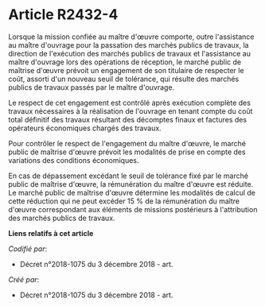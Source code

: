 # Article R2432-4

Lorsque la mission confiée au maître d'œuvre comporte, outre l'assistance au maître d'ouvrage pour la passation des marchés
publics de travaux, la direction de l'exécution des marchés publics de travaux et l'assistance au maître d'ouvrage lors des
opérations de réception, le marché public de maîtrise d'œuvre prévoit un engagement de son titulaire de respecter le coût,
assorti d'un nouveau seuil de tolérance, qui résulte des marchés publics de travaux passés par le maître d'ouvrage.

Le respect de cet engagement est contrôlé après exécution complète des travaux nécessaires à la réalisation de l'ouvrage en
tenant compte du coût total définitif des travaux résultant des décomptes finaux et factures des opérateurs économiques
chargés des travaux.

Pour contrôler le respect de l'engagement du maître d'œuvre, le marché public de maîtrise d'œuvre prévoit les modalités de
prise en compte des variations des conditions économiques.

En cas de dépassement excédant le seuil de tolérance fixé par le marché public de maîtrise d'œuvre, la rémunération du maître
d'œuvre est réduite. Le marché public de maîtrise d'œuvre détermine les modalités de calcul de cette réduction qui ne peut
excéder 15 % de la rémunération du maître d'œuvre correspondant aux éléments de missions postérieurs à l'attribution des
marchés publics de travaux.

**Liens relatifs à cet article**

_Codifié par_:

  - Décret n°2018-1075 du 3 décembre 2018 - art.

_Créé par_:

  - Décret n°2018-1075 du 3 décembre 2018 - art.
